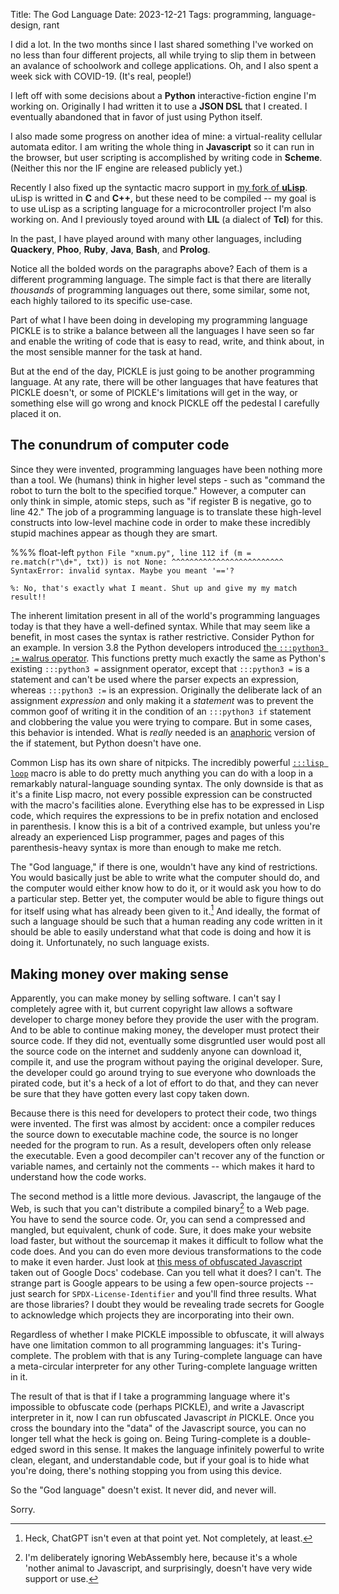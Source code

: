 Title: The God Language
Date: 2023-12-21
Tags: programming, language-design, rant

I did a lot. In the two months since I last shared something I've worked on no less than four different projects, all while trying to slip them in between an avalance of schoolwork and college applications. Oh, and I also spent a week sick with COVID-19. (It's real, people!)

I left off with some decisions about a **Python** interactive-fiction engine I'm working on. Originally I had written it to use a **JSON DSL** that I created. I eventually abandoned that in favor of just using Python itself.

I also made some progress on another idea of mine: a virtual-reality cellular automata editor. I am writing the whole thing in **Javascript** so it can run in the browser, but user scripting is accomplished by writing code in **Scheme**. (Neither this nor the IF engine are released publicly yet.)

Recently I also fixed up the syntactic macro support in [my fork of **uLisp**][ulisp]. uLisp is writted in **C** and **C++**, but these need to be compiled -- my goal is to use uLisp as a scripting language for a microcontroller project I'm also working on. And I previously toyed around with **LIL** (a dialect of **Tcl**) for this.

In the past, I have played around with many other languages, including **Quackery**, **Phoo**, **Ruby**, **Java**, **Bash**, and **Prolog**.

Notice all the bolded words on the paragraphs above? Each of them is a different programming language. The simple fact is that there are literally *thousands* of programming languages out there, some similar, some not, each highly tailored to its specific use-case.

Part of what I have been doing in developing my programming language PICKLE is to strike a balance between all the languages I have seen so far and enable the writing of code that is easy to read, write, and think about, in the most sensible manner for the task at hand.

But at the end of the day, PICKLE is just going to be another programming language. At any rate, there will be other languages that have features that PICKLE doesn't, or some of PICKLE's limitations will get in the way, or something else will go wrong and knock PICKLE off the pedestal I carefully placed it on.

## The conundrum of computer code

Since they were invented, programming languages have been nothing more than a tool. We (humans) think in higher level steps - such as "command the robot to turn the bolt to the specified torque." However, a computer can only think in simple, atomic steps, such as "if register B is negative, go to line 42." The job of a programming language is to translate these high-level constructs into low-level machine code in order to make these incredibly stupid machines appear as though they are smart.

%%% float-left
    ```python
      File "xnum.py", line 112
        if (m = re.match(r"\d+", txt)) is not None:
            ^^^^^^^^^^^^^^^^^^^^^^^^^
    SyntaxError: invalid syntax. Maybe you meant '=='?
    ```

    %: No, that's exactly what I meant. Shut up and give my my match result!!

The inherent limitation present in all of the world's programming languages today is that they have a well-defined syntax. While that may seem like a benefit, in most cases the syntax is rather restrictive. Consider Python for an example. In version 3.8 the Python developers introduced [the `:::python3 :=` walrus operator][pep572]. This functions pretty much exactly the same as Python's existing `:::python3 =` assignment operator, except that `:::python3 =` is a statement and can't be used where the parser expects an expression, whereas `:::python3 :=` is an expression. Originally the deliberate lack of an assignment *expression* and only making it a *statement* was to prevent the common goof of writing it in the condition of an `:::python3 if` statement and clobbering the value you were trying to compare. But in some cases, this behavior is intended. What is *really* needed is an [anaphoric][] version of the if statement, but Python doesn't have one.

Common Lisp has its own share of nitpicks. The incredibly powerful [`:::lisp loop`][loop] macro is able to do pretty much anything you can do with a loop in a remarkably natural-language sounding syntax. The only downside is that as it's a finite Lisp macro, not every possible expression can be constructed with the macro's facilities alone. Everything else has to be expressed in Lisp code, which requires the expressions to be in prefix notation and enclosed in parenthesis. I know this is a bit of a contrived example, but unless you're already an experienced Lisp programmer, pages and pages of this parenthesis-heavy syntax is more than enough to make me retch.

The "God language," if there is one, wouldn't have any kind of restrictions. You would basically just be able to write what the computer should do, and the computer would either know how to do it, or it would ask you how to do a particular step. Better yet, the computer would be able to figure things out for itself using what has already been given to it.[^gpt] And ideally, the format of such a language should be such that a human reading any code written in it should be able to easily understand what that code is doing and how it is doing it. Unfortunately, no such language exists.

## Making money over making sense

Apparently, you can make money by selling software. I can't say I completely agree with it, but current copyright law allows a software developer to charge money before they provide the user with the program. And to be able to continue making money, the developer must protect their source code. If they did not, eventually some disgruntled user would post all the source code on the internet and suddenly anyone can download it, compile it, and use the program without paying the original developer. Sure, the developer could go around trying to sue everyone who downloads the pirated code, but it's a heck of a lot of effort to do that, and they can never be sure that they have gotten every last copy taken down.

Because there is this need for developers to protect their code, two things were invented. The first was almost by accident: once a compiler reduces the source down to executable machine code, the source is no longer needed for the program to run. As a result, developers often only release the executable. Even a good decompiler can't recover any of the function or variable names, and certainly not the comments -- which makes it hard to understand how the code works.

The second method is a little more devious. Javascript, the langauge of the Web, is such that you can't distribute a compiled binary[^wasm] to a Web page. You have to send the source code. Or, you can send a compressed and mangled, but equivalent, chunk of code. Sure, it does make your website load faster, but without the sourcemap it makes it difficult to follow what the code does. And you can do even more devious transformations to the code to make it even harder. Just look at [this mess of obfuscated Javascript][docs] taken out of Google Docs' codebase. Can you tell what it does? I can't. The strange part is Google appears to be using a few open-source projects -- just search for `SPDX-License-Identifier` and you'll find three results. What are those libraries? I doubt they would be revealing trade secrets for Google to acknowledge which projects they are incorporating into their own.

Regardless of whether I make PICKLE impossible to obfuscate, it will always have one limitation common to all programming languages: it's Turing-complete. The problem with that is any Turing-complete language can have a meta-circular interpreter for any other Turing-complete language written in it.

The result of that is that if I take a programming language where it's impossible to obfuscate code (perhaps PICKLE), and write a Javascript interpreter in it, now I can run obfuscated Javascript *in* PICKLE. Once you cross the boundary into the "data" of the Javascript source, you can no longer tell what the heck is going on. Being Turing-complete is a double-edged sword in this sense. It makes the language infinitely powerful to write clean, elegant, and understandable code, but if your goal is to hide what you're doing, there's nothing stopping you from using this device.

So the "God language" doesn't exist. It never did, and never will.

Sorry.

[^gpt]: Heck, ChatGPT isn't even at that point yet. Not completely, at least.
[^wasm]: I'm deliberately ignoring WebAssembly here, because it's a whole 'nother animal to Javascript, and surprisingly, doesn't have very wide support or use.

[ulisp]: https://github.com/dragoncoder47/ulisp-esp32
[pep572]: https://peps.python.org/pep-572
[anaphoric]: https://en.wikipedia.org/wiki/Anaphoric_macro
[loop]: https://cl-cookbook.sourceforge.net/loop.html
[docs]: https://docs.google.com/static/document/client/js/3964806806-kix_worker_binary_core.js

